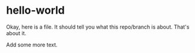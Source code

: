 # hello-world

Okay, here is a file. 
It should tell you what this repo/branch is about.
That's about it.

Add some more text.
